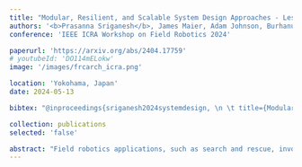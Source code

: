 ```yaml
---
title: "Modular, Resilient, and Scalable System Design Approaches - Lessons learned in the years after DARPA Subterranean Challenge"
authors: '<b>Prasanna Sriganesh</b>, James Maier, Adam Johnson, Burhanuddin Shirose, Rohan Chandrasekar, Charles Noren, Joshua Spisak, Ryan Darnley,  Bhaskar Vundurthy and Matthew Travers'
conference: 'IEEE ICRA Workshop on Field Robotics 2024'

paperurl: 'https://arxiv.org/abs/2404.17759'
# youtubeId: 'DO114mELokw'
image: '/images/frcarch_icra.png'

location: 'Yokohama, Japan' 
date: 2024-05-13

bibtex: "@inproceedings{sriganesh2024systemdesign, \n \t title={Modular, Resilient, and Scalable System Design Approaches - Lessons learned in the years after {DARPA} Subterranean Challenge}, \n\t author={Prasanna Sriganesh and James Maier and Adam Johnson and Burhanuddin Shirose and Rohan Chandrasekar and Charles Noren and Joshua Spisak and Ryan Darnley and Bhaskar Vundurthy and Matthew Travers}, \n\t booktitle=\"IEEE ICRA Workshop on Field Robotics\", \n\t year={2024} \n}"

collection: publications
selected: 'false'

abstract: "Field robotics applications, such as search and rescue, involve robots operating in large, unknown areas. These environments present unique challenges that compound the difficulties faced by a robot operator. The use of multi-robot teams, assisted by carefully designed autonomy, help reduce operator workload and allow the operator to effectively coordinate robot capabilities. In this work, we present a system architecture designed to optimize both robot autonomy and the operator experience in multi-robot scenarios. Drawing on lessons learned from our team's participation in the DARPA SubT Challenge, our architecture emphasizes modularity and interoperability. We empower the operator by allowing for adjustable levels of autonomy (\"sliding mode autonomy\"). We enhance the operator experience by using intuitive, adaptive interfaces that suggest context-aware actions to simplify control. Finally, we describe how the proposed architecture enables streamlined development of new capabilities for effective deployment of robot autonomy in the field."
---
```





